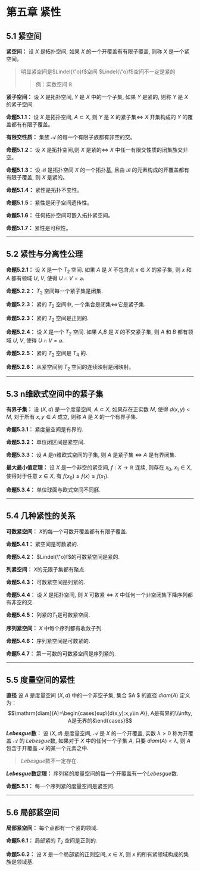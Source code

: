 # 第五章 紧性
## 5.1 紧空间
**紧空间：**
设 $X$ 是拓扑空间, 如果 $X$ 的一个开覆盖有有限子覆盖, 则称 $X$ 是一个紧空间。
>明显紧空间是$Lindel{\"o}f$空间
$Lindel{\"o}f$空间不一定是紧的
>>例：实数空间 $\mathbb{R}$

**紧子空间：**
设 $X$ 是拓扑空间, $Y$ 是 $X$ 中的一个子集, 如果 $Y$ 是紧的, 则称 $Y$ 是 $X$ 的紧子空间.

**命题5.1.1：**
设 $X$ 是拓扑空间, $A\subset X$, 则 $Y$ 是 $X$ 的紧子集$\iff$ $X$ 开集构成的 $Y$ 的覆盖都有有限子覆盖。

**有限交性质：**
集族 $\mathscr{A}$ 的每一个有限子族都有非空的交。

**命题5.1.2：**
设 $X$ 是拓扑空间,则 $X$ 是紧的$\iff$ $X$ 中任一有限交性质的闭集族交非空。

**命题5.1.3：**
设 $\mathscr{B}$ 是拓扑空间 $X$ 的一个拓扑基, 且由 $\mathscr{B}$ 的元素构成的开覆盖都有有限子覆盖, 则 $X$ 是紧的。

**命题5.1.4：** 紧性是拓扑不变性。

**命题5.1.5：** 紧性是闭子空间遗传性。

**命题5.1.6：** 任何拓扑空间可嵌入拓扑紧空间。

**命题5.1.7：** 紧性是可积性。

---

## 5.2 紧性与分离性公理

**命题5.2.1：** 
设 $X$ 是一个 $T_2$ 空间. 如果 $A$ 是 $X$ 不包含点 $x\in X$ 的紧子集, 则 $x$ 和 $A$ 都有领域 $U$, $V$, 使得 $U\cap V=\varnothing$.

**命题5.2.2：**
$T_2$ 空间每一个紧子集是闭集.

**命题5.2.3：**
紧的 $T_2$ 空间中, 一个集合是闭集$\iff$它是紧子集.

**命题5.2.3：**
紧的 $T_2$ 空间是正则的.

**命题5.2.4：**
设 $X$ 是一个 $T_2$ 空间. 如果 $A$,$B$ 是 $X$ 的不交紧子集, 则 $A$ 和 $B$ 都有领域 $U$, $V$, 使得 $U\cap V=\varnothing$.

**命题5.2.5：**
紧的 $T_2$ 空间是 $T_4$ 的.

**命题5.2.6：**
从紧空间到 $T_2$ 空间的连续映射是闭映射。

---

## 5.3 n维欧式空间中的紧子集

**有界子集：**
设 $(X,d)$ 是一个度量空间, $A\subset X$, 如果存在正实数 $M$, 使得 $d(x,y)<M$, 对于所有  $x,
y\in A$ 成立, 则称 $A$ 是 $X$ 的一个有界子集.

**命题5.3.1：** 紧度量空间是有界的.

**命题5.3.2：** 单位闭区间是紧空间.

**命题5.3.3：** 
设 $A$ 是n维欧式空间的子集, 则 $A$ 是紧子集 $\iff$ $A$ 是有界闭集.

**最大最小值定理：**
设 $X$ 是一个非空的紧空间, $f:X\to \mathbb{R}$ 连续, 则存在 $x_0$, $x_1\in X$, 使得对于任意 $x\in X$, 有 $f(x_0)\leq f(x)\leq f(x_1)$.

**命题5.3.4：**
单位球面与欧式空间不同胚.

---

## 5.4 几种紧性的关系
**可数紧空间：**
$X$的每一个可数开覆盖都有有限子覆盖.

**命题5.4.1：** 紧空间是可数紧的.

**命题5.4.2：** $Lindel{\"o}f$的可数紧空间是紧的.

**列紧空间：**
$X$的无限子集都有聚点.

**命题5.4.3：** 可数紧空间是列紧的.

**命题5.4.4：**
设 $X$ 是拓扑空间, 则 $X$ 可数紧 $\iff$ $X$ 中任何一个非空闭集下降序列都有非空的交.

**命题5.4.5：** 列紧的$T_1$是可数紧空间.

**序列紧空间：** 
$X$ 中每个序列都有收敛子列.

**命题5.4.6：** 序列紧空间是可数紧的.

**命题5.4.7：** 第一可数的可数紧空间是序列紧的.

---

## 5.5 度量空间的紧性
**直径**
设 $A$ 是度量空间 $(X,d)$ 中的一个非空子集, 集合 $A $ 的直径 $diam(A)$ 定义为：$$\mathrm{diam}(A)=\begin{cases}sup\{d(x,y):x,y\in A\}, A是有界的\\\infty, A是无界的&\end{cases}$$

**$Lebesgue$数：**
设 $(X,d)$ 是度量空间, $\mathscr{A}$ 是 $X$ 的一个开覆盖, 实数 $\lambda>0$ 称为开覆盖 $\mathscr{A}$ 的 $Lebesgue$数, 如果对于 $X$ 中的任何一个子集 $A$, 只要 $diam(A)<\lambda$, 则 $A$ 包含于开覆盖 $\mathscr{A}$ 的某一个元素之中.
>$Lebesgue$数不一定存在.

**$Lebesgue$数定理：**
序列紧的度量空间的每一个开覆盖有一个$Lebesgue$数.

**命题5.5.1：** 每一个序列紧的度量空间是紧空间.

---

## 5.6 局部紧空间
**局部紧空间：**
每个点都有一个紧的领域.

**命题5.6.1：** 局部紧的 $T_2$ 空间是正则的.

**命题5.6.2：** 设 $X$ 是一个局部紧的正则空间, $x\in X$, 则 $x$ 的所有紧领域构成的集族是领域基.